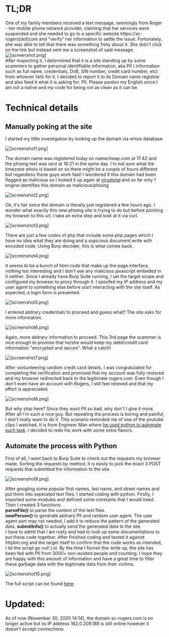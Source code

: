 # TL;DR
One of my family members received a text message, seemingly from Roger - her mobile phone network provider, claiming that her services were suspended and she needed to go to a specific website https://sc-rogers[dot]com and "verify" her information to settle the issue. Fortunately, she was able to tell that there was  something fishy about it. She didn't click on the link but instead sent me a screenshot of said message.  
![[screenshot.png]](screenshots/screenshot.png)  
After inspecting it, I determined that it is a  site standing up by some scammers to gather personal identifiable information, aka PII ( information such as full name, credentials, DoB, SIN number, credit card number, etc) from whoever falls for it. I decided to report it to its Domain name registrar and also feed it what it is asking for: PII. Please pardon my English since I am not a native and my code for being not as  clean as it can be.

# Technical details
## Manually poking at the site
I started my little investigation by looking up the domain via whois database

![[screenshot1.png]](screenshots/screenshot1.png) 

The domain name was registered today on namecheap.com at 17:42 and  the phising text was sent at 18:21 in the same day. I'm not sure what the timezone whois is based on so there might be a couple of hours different but regardless these guys work fast! I wondered if this domain had been flagged as malicious so  I looked it up again at [virustotal](https://www.virustotal.com/gui/url/0ef3f7481ee2c406169ab0b592d20e13e27366d139d005e85a6e9daa0106fb97/details) and so far only 1 engine identifies this domain as malicious/phising

![[screenshot2.png]](screenshots/screenshot2.png)

Ok, it's fair since the domain is literally just registered  a few hours ago. I wonder what exactly this new phising site is trying to do but before pointing my browser to this url, I take an extra step and look at it via curl. 

![[screenshot3.png]](screenshots/screenshot3.png)  

There are  just a few codes of php that include some php pages which I have no idea what they are doing and a  supicious document.write with encoded code. Using  Burp decoder, this is what comes back.

![[screenshot4.png]](screenshots/screenshot4.png)

It seems to be a bunch of html code that make up the page interface, nothing too interesting and I don't see any malicious javascript embeded in it neither. Since I already have Burp Suite running, I set the target scope and configured my browser to proxy through it. I spoofed my IP address and my user agent to something else before start interacting with the site itself. As expected, a login form is presented.

![[screenshot5.png]](screenshots/screenshot5.png)

I entered abitrary credentials to proceed and guess what? The site asks for more information.

![[screenshot6.png]](screenshots/screenshot6.png)

Again, more abitrary information to proceed. This 3rd page the scammer is nice enough to promise that he/she would keep my debit/credit card information "encrypted and secure". What a catch!

![[screenshot7.png]](screenshots/screenshot7.png)

After vonlunteering random credit card details, I was congratulated for completing the verification and promised that my account was fully restored and my browser redirected back to the legitimate rogers.com.  Even though I don't even have an account with Rogers, I still feel relieved and that my effort is appreciated. 

![[screenshot8.png]](screenshots/screenshot8.png)

But why stop here? Since they want PII so bad, why don't I give it more. After all I'm such a nice guy. But repeating the process is boring and painful, I don't really want to do it. This scenario reminded me of one of the youtube clips I watched. It is from Engineer Man where [he used python to automate such task](https://www.youtube.com/watch?v=UtNYzv8gLbs). I decided to redo his work with some extra flavors. 
## Automate the process with Python
First of all, I went back to Burp Suite to check out the requests my browser made.
Sorting the requests by method, it is easily to pick the exact 3 POST requests that submitted the information to the site.

![[screenshot9.png]](screenshots/screenshot9.png)

After googling some popular first names, last name, and street names and put them into seperated text files. I started coding with python. 
Firstly, I imported some modules  and defined some constants that I would need. Then I created 3 functions:  
**parseFile()** to parse the content of the text files.   
**newPerson()** to generate abitrary PII and random user agent. The user agent part may not needed, I add it to reduce the pattern of the generated data.
**submitInfo()** to actually send the generated data to the site.   
I have to admit that I am rusty and had to look up some documentations to put these code together. After finished coding and tested it against httpbin.org  and the target itself to confirm that the code works as intended, I let the script go nut! Lol. By the time I fisnish this write up, the site has been fed with PII from 3000+ non-existed people and counting. I hope they are happy with this amount of information and have a great time to filter these garbage data with the legitimate data from their victims.

![[screenshot10.png]](screenshots/screenshot10.png)  

The full script can be found [here](sc-rogers.py):

# Updated:
As of now (November 30, 2020 14:14), the domain sc-rogers.com is no longer active but its IP address 162.0.209.188 is still online however it doesn't accept connections.
